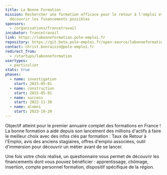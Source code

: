 ```yaml
---
title: La Bonne Formation
mission: Rechercher une formation efficace pour le retour à l'emploi et
  découvrir les financements possibles
sponsors:
  - /organisations/francetravail
incubator: francetravail
link: https://labonneformation.pole-emploi.fr
repository: https://git.beta.pole-emploi.fr/open-source/labonneformation
contact: christ.bonraisin@pole-emploi.fr
redirect_from:
  - /startups/labonneformation
usertypes:
  - particulier
stats: true
phases:
  - name: investigation
    start: 2015-05-01
  - name: construction
    start: 2015-05-01
  - name: success
    start: 2022-11-30
  - name: alumni
    start: 2023-10-20
---
```


Objectif atteint pour le premier annuaire complet des formations en France ! La bonne formation a aidé depuis son lancement des millions d'actifs à faire le meilleur choix avec des infos clés par formation : Taux de Retour à l'Emploi, avis des anciens stagiaires, offres d'emploi associées, outil d'immersion pour découvrir un métier avant de se lancer.

Une fois votre choix réalisé, un questionnaire vous permet de découvrir les financements dont vous pouvez bénéficier : apprentissage, chômage, insertion, compte personnel formation, dispositif spécifique de la région.
